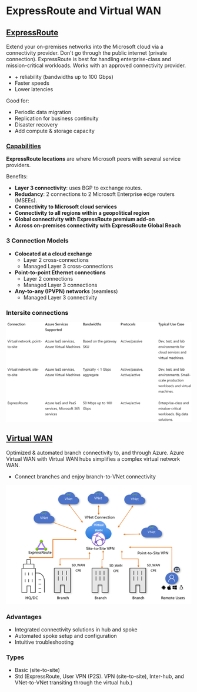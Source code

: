 # ExpressRoute and Virtual WAN

## [ExpressRoute](https://learn.microsoft.com/en-us/training/modules/configure-expressroute-virtual-wan/2-determine-expressroute-uses)
Extend your on-premises networks into the Microsoft cloud via a connectivity provider. Don't go 
through the public internet (private connection). ExpressRoute is best for handling 
enterprise-class and mission-critical workloads. Works with an approved connectivity provider.
- \+ reliability (bandwidths up to 100 Gbps)
- Faster speeds
- Lower latencies

Good for:
- Periodic data migration
- Replication for business continuity
- Disaster recovery
- Add compute & storage capacity

### [Capabilities](https://learn.microsoft.com/en-us/training/modules/configure-expressroute-virtual-wan/3-determine-expressroute-capabilities)
**ExpressRoute locations** are where Microsoft peers with several service providers.

Benefits:
- **Layer 3 connectivity**: uses BGP to exchange routes.
- **Redudancy**: 2 connections to 2 Microsoft Enterprise edge routers (MSEEs).
- **Connectivity to Microsoft cloud services**
- **Connectivity to all regions within a geopolitical region**
- **Global connectivity with ExpressRoute premium add-on**
- **Across on-premises connectivity with ExpressRoute Global Reach**

### 3 Connection Models
- **Colocated at a cloud exchange**
    - Layer 2 cross-connections
    - Managed Layer 3 cross-connections
- **Point-to-point Ethernet connections**
    - Layer 2 connections
    - Managed Layer 3 connections
- **Any-to-any (IPVPN) networks** (seamless)
    - Managed Layer 3 connectivity

### Intersite connections
![Intersite connections](img/intersite-conn.png)

## [Virtual WAN](https://learn.microsoft.com/en-us/training/modules/configure-expressroute-virtual-wan/6-determine-uses)
Optimized & automated branch connectivity to, and through Azure. Azure Virtual WAN with Virtual WAN 
hubs simplifies a complex virtual network WAN.
- Connect branches and enjoy branch-to-VNet connectivity

![Virtual WAN](img/v-wan.png)

### Advantages
- Integrated connectivity solutions in hub and spoke
- Automated spoke setup and configuration
- Intuitive troubleshooting

### Types
- Basic (site-to-site)
- Std (ExpressRoute, User VPN (P2S). VPN (site-to-site), Inter-hub, and VNet-to-VNet transiting through the virtual hub.)
